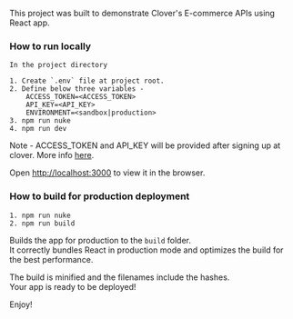 This project was built to demonstrate Clover's E-commerce APIs using React app. 

### How to run locally
    In the project directory
    
    1. Create `.env` file at project root.
    2. Define below three variables -
        ACCESS_TOKEN=<ACCESS_TOKEN>
        API_KEY=<API_KEY>
        ENVIRONMENT=<sandbox|production>
    3. npm run nuke
    4. npm run dev

Note - ACCESS_TOKEN and API_KEY will be provided after signing up at clover. More info [here](https://sandbox.dev.clover.com/developer-home/create-account).

Open [http://localhost:3000](http://localhost:3000) to view it in the browser.

### How to build for production deployment
    1. npm run nuke
    2. npm run build

Builds the app for production to the `build` folder.<br />
It correctly bundles React in production mode and optimizes the build for the best performance.

The build is minified and the filenames include the hashes.<br />
Your app is ready to be deployed!

Enjoy!